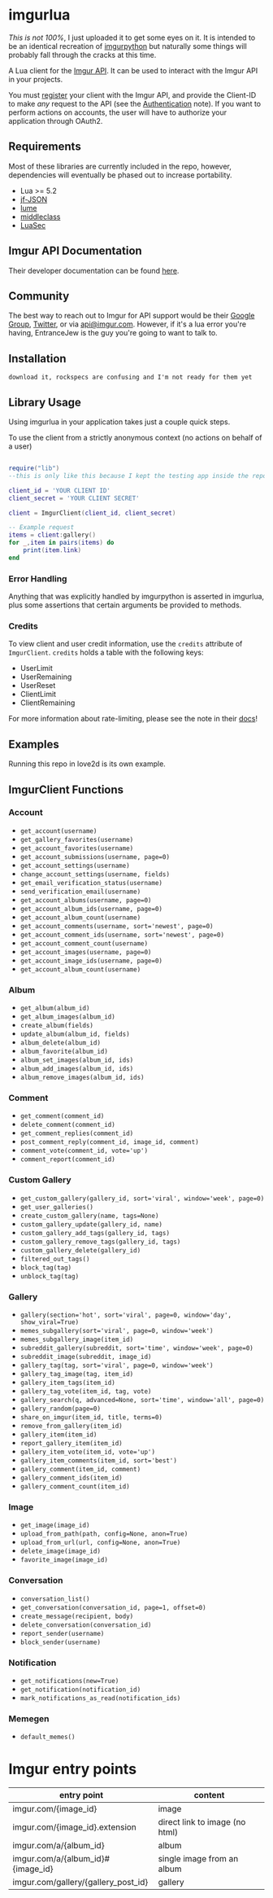 imgurlua
========
*This is not 100%*, I just uploaded it to get some eyes on it. It is intended to be an identical recreation of 
[imgurpython](https://github.com/Imgur/imgurpython) but naturally some things will probably fall through the cracks
at this time.

A Lua client for the [Imgur API](http://api.imgur.com/). It can be used to
interact with the Imgur API in your projects.

You must [register](http://api.imgur.com/oauth2/addclient) your client with the Imgur API, and provide the Client-ID to
make *any* request to the API (see the [Authentication](https://api.imgur.com/#authentication) note). If you want to
perform actions on accounts, the user will have to authorize your application through OAuth2.

Requirements
------------
Most of these libraries are currently included in the repo, however, dependencies will eventually be phased out to increase portability.
- Lua >= 5.2
- [jf-JSON](http://regex.info/blog/lua/json)
- [lume](https://github.com/rxi/lume/)
- [middleclass](https://github.com/kikito/middleclass)
- [LuaSec](http://love2d.org/forums/viewtopic.php?f=5&t=76728)

Imgur API Documentation
-----------------------

Their developer documentation can be found [here](https://api.imgur.com/).

Community
---------

The best way to reach out to Imgur for API support would be their
[Google Group](https://groups.google.com/forum/#!forum/imgur), [Twitter](https://twitter.com/imgurapi), or via
 api@imgur.com. However, if it's a lua error you're having, EntranceJew is the guy you're going to want to talk to.

Installation
------------

    download it, rockspecs are confusing and I'm not ready for them yet

Library Usage
------------

Using imgurlua in your application takes just a couple quick steps.

To use the client from a strictly anonymous context (no actions on behalf of a user)

```lua

require("lib") 
--this is only like this because I kept the testing app inside the repo, this will be fixed

client_id = 'YOUR CLIENT ID'
client_secret = 'YOUR CLIENT SECRET'

client = ImgurClient(client_id, client_secret)

-- Example request
items = client:gallery()
for _,item in pairs(items) do
    print(item.link)
end

```

### Error Handling
Anything that was explicitly handled by imgurpython is asserted in imgurlua, 
plus some assertions that certain arguments be provided to methods.

### Credits

To view client and user credit information, use the `credits` attribute of `ImgurClient`.
`credits` holds a table with the following keys:
* UserLimit
* UserRemaining
* UserReset
* ClientLimit
* ClientRemaining

For more information about rate-limiting, please see the note in their [docs](http://api.imgur.com/#limits)!

Examples
------------
Running this repo in love2d is its own example.

## ImgurClient Functions

### Account

* `get_account(username)`
* `get_gallery_favorites(username)`
* `get_account_favorites(username)`
* `get_account_submissions(username, page=0)`
* `get_account_settings(username)`
* `change_account_settings(username, fields)`
* `get_email_verification_status(username)`
* `send_verification_email(username)`
* `get_account_albums(username, page=0)`
* `get_account_album_ids(username, page=0)`
* `get_account_album_count(username)`
* `get_account_comments(username, sort='newest', page=0)`
* `get_account_comment_ids(username, sort='newest', page=0)`
* `get_account_comment_count(username)`
* `get_account_images(username, page=0)`
* `get_account_image_ids(username, page=0)`
* `get_account_album_count(username)`

### Album
* `get_album(album_id)`
* `get_album_images(album_id)`
* `create_album(fields)`
* `update_album(album_id, fields)`
* `album_delete(album_id)`
* `album_favorite(album_id)`
* `album_set_images(album_id, ids)`
* `album_add_images(album_id, ids)`
* `album_remove_images(album_id, ids)`

### Comment
* `get_comment(comment_id)`
* `delete_comment(comment_id)`
* `get_comment_replies(comment_id)`
* `post_comment_reply(comment_id, image_id, comment)`
* `comment_vote(comment_id, vote='up')`
* `comment_report(comment_id)`

### Custom Gallery

* `get_custom_gallery(gallery_id, sort='viral', window='week', page=0)`
* `get_user_galleries()`
* `create_custom_gallery(name, tags=None)`
* `custom_gallery_update(gallery_id, name)`
* `custom_gallery_add_tags(gallery_id, tags)`
* `custom_gallery_remove_tags(gallery_id, tags)`
* `custom_gallery_delete(gallery_id)`
* `filtered_out_tags()`
* `block_tag(tag)`
* `unblock_tag(tag)`

### Gallery

* `gallery(section='hot', sort='viral', page=0, window='day', show_viral=True)`
* `memes_subgallery(sort='viral', page=0, window='week')`
* `memes_subgallery_image(item_id)`
* `subreddit_gallery(subreddit, sort='time', window='week', page=0)`
* `subreddit_image(subreddit, image_id)`
* `gallery_tag(tag, sort='viral', page=0, window='week')`
* `gallery_tag_image(tag, item_id)`
* `gallery_item_tags(item_id)`
* `gallery_tag_vote(item_id, tag, vote)`
* `gallery_search(q, advanced=None, sort='time', window='all', page=0)`
* `gallery_random(page=0)`
* `share_on_imgur(item_id, title, terms=0)`
* `remove_from_gallery(item_id)`
* `gallery_item(item_id)`
* `report_gallery_item(item_id)`
* `gallery_item_vote(item_id, vote='up')`
* `gallery_item_comments(item_id, sort='best')`
* `gallery_comment(item_id, comment)`
* `gallery_comment_ids(item_id)`
* `gallery_comment_count(item_id)`

### Image

* `get_image(image_id)`
* `upload_from_path(path, config=None, anon=True)`
* `upload_from_url(url, config=None, anon=True)`
* `delete_image(image_id)`
* `favorite_image(image_id)`

### Conversation

* `conversation_list()`
* `get_conversation(conversation_id, page=1, offset=0)`
* `create_message(recipient, body)`
* `delete_conversation(conversation_id)`
* `report_sender(username)`
* `block_sender(username)`

### Notification

* `get_notifications(new=True)`
* `get_notification(notification_id)`
* `mark_notifications_as_read(notification_ids)`

### Memegen

* `default_memes()`

Imgur entry points
==================
| entry point                         |  content                       |
|-------------------------------------|--------------------------------|
| imgur.com/{image_id}                | image                          |
| imgur.com/{image_id}.extension      | direct link to image (no html) |
| imgur.com/a/{album_id}              | album                          |
| imgur.com/a/{album_id}#{image_id}   | single image from an album     |
| imgur.com/gallery/{gallery_post_id} | gallery                        |
